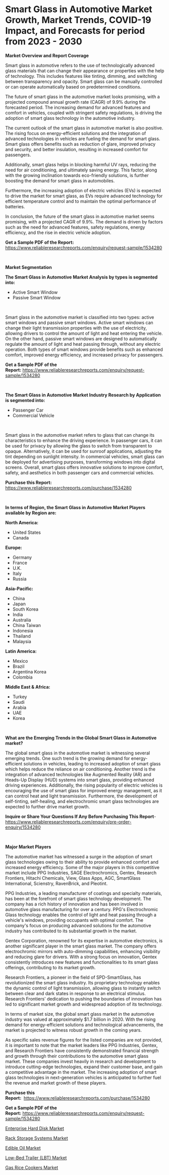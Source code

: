<p><h1>Smart Glass in Automotive Market Growth, Market Trends, COVID-19 Impact, and Forecasts for period from 2023 - 2030</h1></p><p><strong>Market Overview and Report Coverage</strong></p>
<p><p>Smart glass in automotive refers to the use of technologically advanced glass materials that can change their appearance or properties with the help of technology. This includes features like tinting, dimming, and switching between transparency and opacity. Smart glass can be manually controlled or can operate automatically based on predetermined conditions.</p><p>The future of smart glass in the automotive market looks promising, with a projected compound annual growth rate (CAGR) of 9.9% during the forecasted period. The increasing demand for advanced features and comfort in vehicles, coupled with stringent safety regulations, is driving the adoption of smart glass technology in the automotive industry.</p><p>The current outlook of the smart glass in automotive market is also positive. The rising focus on energy-efficient solutions and the integration of advanced technologies in vehicles are fueling the demand for smart glass. Smart glass offers benefits such as reduction of glare, improved privacy and security, and better insulation, resulting in increased comfort for passengers.</p><p>Additionally, smart glass helps in blocking harmful UV rays, reducing the need for air conditioning, and ultimately saving energy. This factor, along with the growing inclination towards eco-friendly solutions, is further boosting the demand for smart glass in automobiles.</p><p>Furthermore, the increasing adoption of electric vehicles (EVs) is expected to drive the market for smart glass, as EVs require advanced technology for efficient temperature control and to maintain the optimal performance of batteries.</p><p>In conclusion, the future of the smart glass in automotive market seems promising, with a projected CAGR of 9.9%. The demand is driven by factors such as the need for advanced features, safety regulations, energy efficiency, and the rise in electric vehicle adoption.</p></p>
<p><strong>Get a Sample PDF of the Report:</strong> <a href="https://www.reliableresearchreports.com/enquiry/request-sample/1534280">https://www.reliableresearchreports.com/enquiry/request-sample/1534280</a></p>
<p>&nbsp;</p>
<p><strong>Market Segmentation</strong></p>
<p><strong>The Smart Glass in Automotive Market Analysis by types is segmented into:</strong></p>
<p><ul><li>Active Smart Window</li><li>Passive Smart Window</li></ul></p>
<p>&nbsp;</p>
<p><p>Smart glass in the automotive market is classified into two types: active smart windows and passive smart windows. Active smart windows can change their light transmission properties with the use of electricity, allowing drivers to control the amount of light and heat entering the vehicle. On the other hand, passive smart windows are designed to automatically regulate the amount of light and heat passing through, without any electric operation. Both types of smart windows provide benefits such as enhanced comfort, improved energy efficiency, and increased privacy for passengers.</p></p>
<p><strong>Get a Sample PDF of the Report:</strong>&nbsp;<a href="https://www.reliableresearchreports.com/enquiry/request-sample/1534280">https://www.reliableresearchreports.com/enquiry/request-sample/1534280</a></p>
<p>&nbsp;</p>
<p><strong>The Smart Glass in Automotive Market Industry Research by Application is segmented into:</strong></p>
<p><ul><li>Passenger Car</li><li>Commercial Vehicle</li></ul></p>
<p>&nbsp;</p>
<p><p>Smart glass in the automotive market refers to glass that can change its characteristics to enhance the driving experience. In passenger cars, it can be used for privacy by allowing the glass to switch from transparent to opaque. Alternatively, it can be used for sunroof applications, adjusting the tint depending on sunlight intensity. In commercial vehicles, smart glass can be deployed for advertising purposes, transforming windows into digital screens. Overall, smart glass offers innovative solutions to improve comfort, safety, and aesthetics in both passenger cars and commercial vehicles.</p></p>
<p><strong>Purchase this Report:</strong>&nbsp; <a href="https://www.reliableresearchreports.com/purchase/1534280">https://www.reliableresearchreports.com/purchase/1534280</a></p>
<p>&nbsp;</p>
<p><strong>In terms of Region, the Smart Glass in Automotive Market Players available by Region are:</strong></p>
<p>
    <p> <strong> North America: </strong>
        <ul>
            <li>United States</li>
            <li>Canada</li>
        </ul>
        </p> 
    <p> <strong> Europe: </strong>
        <ul>
            <li>Germany</li>
            <li>France</li>
            <li>U.K.</li>
            <li>Italy</li>
            <li>Russia</li>
        </ul>
        </p> 
    <p> <strong> Asia-Pacific: </strong>
        <ul>
            <li>China</li>
            <li>Japan</li>
            <li>South Korea</li>
            <li>India</li>
            <li>Australia</li>
            <li>China Taiwan</li>
            <li>Indonesia</li>
            <li>Thailand</li>
            <li>Malaysia</li>
        </ul>
        </p> 
    <p> <strong> Latin America: </strong>
        <ul>
            <li>Mexico</li>
            <li>Brazil</li>
            <li>Argentina Korea</li>
            <li>Colombia</li>
        </ul>
        </p> 
    <p> <strong> Middle East & Africa: </strong>
        <ul>
            <li>Turkey</li>
            <li>Saudi</li>
            <li>Arabia</li>
            <li>UAE</li>
            <li>Korea</li>
        </ul>
    </p>
    </p>
<p>&nbsp;</p>
<p><strong>What are the Emerging Trends in the Global Smart Glass in Automotive market?</strong></p>
<p><p>The global smart glass in the automotive market is witnessing several emerging trends. One such trend is the growing demand for energy-efficient solutions in vehicles, leading to increased adoption of smart glass which helps reduce the reliance on air conditioning. Another trend is the integration of advanced technologies like Augmented Reality (AR) and Heads-Up Display (HUD) systems into smart glass, providing enhanced driving experiences. Additionally, the rising popularity of electric vehicles is encouraging the use of smart glass for improved energy management, as it can control heat and light transmission. Furthermore, the development of self-tinting, self-healing, and electrochromic smart glass technologies are expected to further drive market growth.</p></p>
<p><strong>Inquire or Share Your Questions If Any Before Purchasing This Report</strong>- <a href="https://www.reliableresearchreports.com/enquiry/pre-order-enquiry/1534280">https://www.reliableresearchreports.com/enquiry/pre-order-enquiry/1534280</a></p>
<p>&nbsp;</p>
<p><strong>Major Market Players</strong></p>
<p><p>The automotive market has witnessed a surge in the adoption of smart glass technologies owing to their ability to provide enhanced comfort and increased energy efficiency. Some of the major players in this competitive market include PPG Industries, SAGE Electrochromics, Gentex, Research Frontiers, Hitachi Chemicals, View, Glass Apps, AGC, SmartGlass International, Scienstry, RavenBrick, and Pleotint.</p><p>PPG Industries, a leading manufacturer of coatings and specialty materials, has been at the forefront of smart glass technology development. The company has a rich history of innovation and has been involved in automotive glass manufacturing for over a century. PPG's Electrochromic Glass technology enables the control of light and heat passing through a vehicle's windows, providing occupants with optimal comfort. The company's focus on producing advanced solutions for the automotive industry has contributed to its substantial growth in the market.</p><p>Gentex Corporation, renowned for its expertise in automotive electronics, is another significant player in the smart glass market. The company offers electrochromic mirrors with auto-dimming capabilities, enhancing visibility and reducing glare for drivers. With a strong focus on innovation, Gentex consistently introduces new features and functionalities to its smart glass offerings, contributing to its market growth.</p><p>Research Frontiers, a pioneer in the field of SPD-SmartGlass, has revolutionized the smart glass industry. Its proprietary technology enables the dynamic control of light transmission, allowing glass to instantly switch between clear and dark states in response to an electrical stimulus. Research Frontiers' dedication to pushing the boundaries of innovation has led to significant market growth and widespread adoption of its technology.</p><p>In terms of market size, the global smart glass market in the automotive industry was valued at approximately $1.7 billion in 2020. With the rising demand for energy-efficient solutions and technological advancements, the market is projected to witness robust growth in the coming years.</p><p>As specific sales revenue figures for the listed companies are not provided, it is important to note that the market leaders like PPG Industries, Gentex, and Research Frontiers have consistently demonstrated financial strength and growth through their contributions to the automotive smart glass market. These companies invest heavily in research and development to introduce cutting-edge technologies, expand their customer base, and gain a competitive advantage in the market. The increasing adoption of smart glass technologies in next-generation vehicles is anticipated to further fuel the revenue and market growth of these players.</p></p>
<p><strong>Purchase this Report:</strong>&nbsp;&nbsp;<a href="https://www.reliableresearchreports.com/purchase/1534280">https://www.reliableresearchreports.com/purchase/1534280</a></p>
<p></p>
<p><strong>Get a Sample PDF of the Report:</strong>&nbsp;<a href="https://www.reliableresearchreports.com/enquiry/request-sample/1534280">https://www.reliableresearchreports.com/enquiry/request-sample/1534280</a></p>
<p><p><a href="https://medium.com/@lottiejerde6456/enterprise-hard-disk-market-size-cagr-trends-2024-2030-a147ac287f59">Enterprise Hard Disk Market</a></p><p><a href="https://www.linkedin.com/pulse/rack-storage-systems-market-research-report-unlocks-76sef/">Rack Storage Systems Market</a></p><p><a href="https://medium.com/@jaylonlesch/edible-oil-market-report-reveals-the-latest-trends-and-growth-opportunities-of-this-market-18f83a65ca21">Edible Oil Market</a></p><p><a href="https://github.com/aliciawhite5576/Market-Research-Report-List-1/blob/main/low-bed-trailer-lbt-market.md">Low-Bed Trailer (LBT) Market</a></p><p><a href="https://www.linkedin.com/pulse/decoding-gas-rice-cookers-market-deep-dive-latest-trends-1eohf/">Gas Rice Cookers Market</a></p></p>